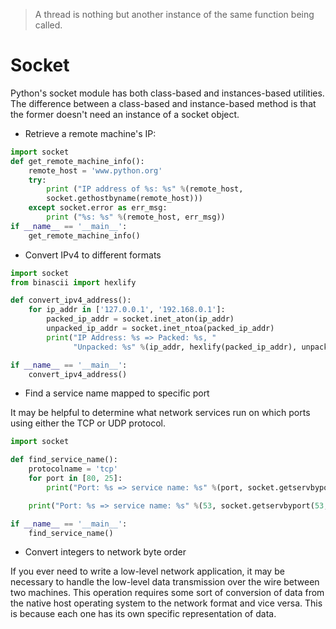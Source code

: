 > A thread is nothing but another instance of the same function being called.       

# Socket

Python's socket module has both class-based and instances-based utilities. The difference between a class-based and instance-based method is that the former doesn't need an instance of a socket object.     

+ Retrieve a remote machine's IP:

```python
import socket
def get_remote_machine_info():
    remote_host = 'www.python.org'
    try:
        print ("IP address of %s: %s" %(remote_host,
        socket.gethostbyname(remote_host)))
    except socket.error as err_msg:
        print ("%s: %s" %(remote_host, err_msg))
if __name__ == '__main__':
    get_remote_machine_info()
```

+ Convert IPv4 to different formats

```python
import socket
from binascii import hexlify

def convert_ipv4_address():
    for ip_addr in ['127.0.0.1', '192.168.0.1']:
        packed_ip_addr = socket.inet_aton(ip_addr)
        unpacked_ip_addr = socket.inet_ntoa(packed_ip_addr)
        print("IP Address: %s => Packed: %s, "
              "Unpacked: %s" %(ip_addr, hexlify(packed_ip_addr), unpacked_ip_addr))

if __name__ == '__main__':
    convert_ipv4_address()
```

+ Find a service name mapped to specific port

It may be helpful to determine what network services run on which ports using either the TCP or UDP protocol.     

```python
import socket

def find_service_name():
    protocolname = 'tcp'
    for port in [80, 25]:
        print("Port: %s => service name: %s" %(port, socket.getservbyport(port, protocolname)))

    print("Port: %s => service name: %s" %(53, socket.getservbyport(53, 'udp')))

if __name__ == '__main__':
    find_service_name()
```

+ Convert integers to network byte order

If you ever need to write a low-level network application, it may be necessary to handle the low-level data transmission over the wire between two machines. This operation requires some sort of conversion of data from the native host operating system to the network format and vice versa. This is because each one has its own specific representation of data.     

